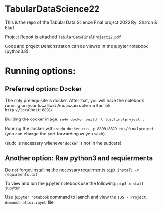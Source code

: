 # TabularDataScience22

This is the repo of the Tabular Data Science Final project 2022
By: Sharon & Elad

Project Report is attached `TabularDataFinalProject22.pdf`

Code and project Demonstration can be viewed in the jupyter notebook (python3.8)


# Running options:
## Preferred option: Docker
The only prerequisite is docker.
After that, you will have the notebook running on your localhost And accessible via the link
`http://localhost:8899/` 


Building the docker image:
`sudo docker build -t tds/finalproject .`

Running the docker with:
`sudo docker run -p 8899:8899 tds/finalproject` (you can change the port forwarding as you wish)

(sudo is necessary whenever `docker` is not in the sudoers)



## Another option: Raw python3 and requierments

Do not forget installing the necessary requirments
`pip3 install -r requirments.txt`

To view and run the jupyter notebook use the following:
`pip3 install jupyter`

Use `jupyter notebook` command to launch and view the `TDS - Project demonstration.ipynb` file